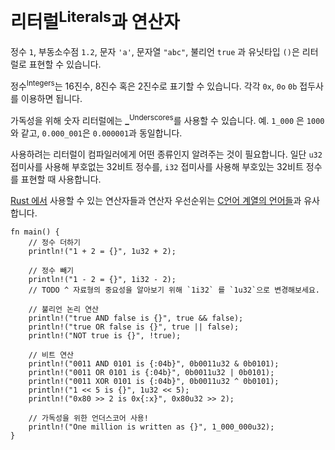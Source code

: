 # 리터럴<sup>Literals</sup>과 연산자

정수 `1`, 부동소수점 `1.2`, 문자 `'a'`, 문자열 `"abc"`, 불리언 `true`
과 유닛타입 `()`은 리터럴로 표현할 수 있습니다.

정수<sup>Integers</sup>는 16진수, 8진수 혹은 2진수로 표기할 수 있습니다.
각각 `0x`, `0o` `0b`  접두사를 이용하면 됩니다.

가독성을 위해 숫자 리터럴에는  **_**<sup>Underscores</sup>를 사용할 수 있습니다. 
예. `1_000` 은 `1000`와 같고, `0.000_001`은 `0.000001`과 동일합니다.

사용하려는 리터럴이 컴파일러에게 어떤 종류인지 알려주는 것이 필요합니다. 
일단 `u32` 접미사를 사용해 부호없는 32비트 정수를, `i32` 접미사를 사용해 부호있는 32비트
정수를 표현할 때 사용합니다.

[Rust 에서][rust op-prec] 사용할 수 있는 연산자들과 연산자 우선순위는 
[C언어 계열의 언어들][op-prec]과 유사합니다.

```rust,editable
fn main() {
    // 정수 더하기
    println!("1 + 2 = {}", 1u32 + 2);

    // 정수 빼기
    println!("1 - 2 = {}", 1i32 - 2);
    // TODO ^ 자료형의 중요성을 알아보기 위해 `1i32` 를 `1u32`으로 변경해보세요.

    // 불리언 논리 연산
    println!("true AND false is {}", true && false);
    println!("true OR false is {}", true || false);
    println!("NOT true is {}", !true);

    // 비트 연산
    println!("0011 AND 0101 is {:04b}", 0b0011u32 & 0b0101);
    println!("0011 OR 0101 is {:04b}", 0b0011u32 | 0b0101);
    println!("0011 XOR 0101 is {:04b}", 0b0011u32 ^ 0b0101);
    println!("1 << 5 is {}", 1u32 << 5);
    println!("0x80 >> 2 is 0x{:x}", 0x80u32 >> 2);

    // 가독성을 위한 언더스코어 사용!
    println!("One million is written as {}", 1_000_000u32);
}
```

[rust op-prec]: https://doc.rust-lang.org/reference/expressions.html#expression-precedence
[op-prec]: https://en.wikipedia.org/wiki/Operator_precedence#Programming_languages
